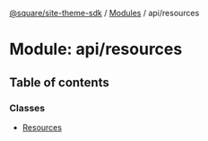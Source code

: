 [@square/site-theme-sdk](../GettingStarted.md) / [Modules](../modules.md) / api/resources

# Module: api/resources

## Table of contents

### Classes

- [Resources](../classes/api_resources.Resources.md)
